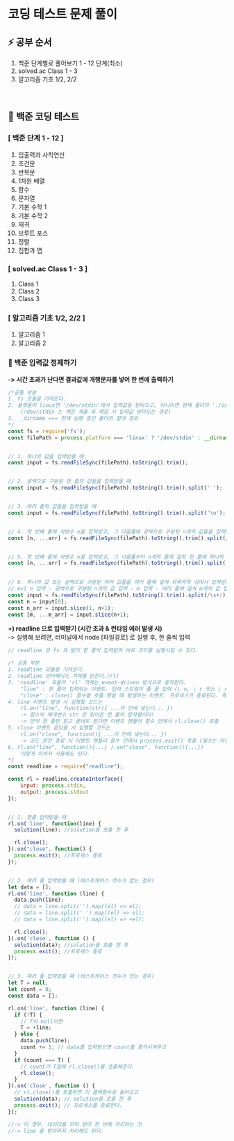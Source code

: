 # 코딩 테스트 문제 풀이
## ⚡️ 공부 순서
1. 백준 단계별로 풀어보기 1 - 12 단계(최소)
1. solved.ac Class 1 - 3
1. 알고리즘 기초 1/2, 2/2

<br/>

## 💎 백준 코딩 테스트
### [ 백준 단계 1 - 12 ]
1. 입출력과 사칙연산
1. 조건문
1. 반복문
1. 1차원 배열
1. 함수
1. 문자열
1. 기본 수학 1
1. 기본 수학 2
1. 재귀
1. 브루트 포스
1. 정렬
1. 집합과 맵

### [ solved.ac Class 1 - 3 ]
1. Class 1
1. Class 2
1. Class 3

### [ 알고리즘 기초 1/2, 2/2 ]
1. 알고리즘 1
1. 알고리즘 2


### 🔧 백준 입력값 정제하기
**-> 시간 초과가 난다면 결과값에 개행문자를 넣어 한 번에 출력하기**
```javascript
/*공통 부분
1. fs 모듈을 가져온다.
2. 플랫폼이 linux면 '/dev/stdin'에서 입력값을 받아오고, 아니라면 현재 폴더의 './input.txt'에서 입력값을 받아온다. 
    (/dev/stdin 는 백준 제출 후 채점 시 입력값 받아오는 경로)
3. __dirname === 현재 실행 중인 폴더의 절대 경로 
*/
const fs = require('fs');
const filePath = process.platform === 'linux' ? '/dev/stdin' : __dirname + '/input.txt';


// 1. 하나의 값을 입력받을 때
const input = fs.readFileSync(filePath).toString().trim();


// 2. 공백으로 구분된 한 줄의 값들을 입력받을 때
const input = fs.readFileSync(filePath).toString().trim().split(' ');


// 3. 여러 줄의 값들을 입력받을 때
const input = fs.readFileSync(filePath).toString().trim().split('\n');


// 4. 첫 번째 줄에 자연수 n을 입력받고, 그 다음줄에 공백으로 구분된 n개의 값들을 입력받을 때
const [n, ...arr] = fs.readFileSync(filePath).toString().trim().split(/\s+/);


// 5. 첫 번째 줄에 자연수 n을 입력받고, 그 다음줄부터 n개의 줄에 걸쳐 한 줄에 하나의 값을 입력받을 때
const [n, ...arr] = fs.readFileSync(filePath).toString().trim().split('\n');

​
// 6. 하나의 값 또는 공백으로 구분된 여러 값들을 여러 줄에 걸쳐 뒤죽박죽 섞여서 입력받을 때
// ex) n 입력 - 공백으로 구분된 n개의 값 입력 - m 입력 - 여러 줄에 걸쳐 m개의 값 입력
const input = fs.readFileSync(filePath).toString().trim().split(/\s+/);
const n = input[0];
const n_arr = input.slice(1, n+1);
const [m, ...m_arr] = input.slice(n+1);


```

 **+) readline 으로 입력받기 (시간 초과 & 런타임 에러 발생 시)**   
  -> 실행해 보려면, 터미널에서 node [파일경로] 로 실행 후, 한 줄씩 입력
```javascript
// readline 은 fs 과 달리 한 줄씩 입력받아 바로 코드를 실행시킬 수 있다.

/* 공통 부분
1. readline 모듈을 가져온다.
2. readline 인터페이스 객체를 만든다.(rl)
3. 'readline' 모듈의 'rl' 객체는 event-driven 방식으로 동작한다.
    "line" : 한 줄이 입력되는 이벤트. 입력 스트림이 줄 끝 입력 (\ n, \ r 또는 \ r \ n)을 수신 할 때마다 발생.
    "close" : close() 함수를 호출 했을 때 발생하는 이벤트. 프로세스가 종료된다. 즉 입력 받기를 종료한다.
4. line 이벤트 발생 시 실행할 코드는
    rl.on("line", function(str){ ...이 안에 넣는다... })
    -> 함수의 매개변수 str 은 읽어온 한 줄의 문자열이다!
    -> 만약 한 줄만 읽고 끝내도 된다면 이벤트 핸들러 함수 안에서 rl.close() 호출
5. close 이벤트 끝났을 시 실행할 코드는
    rl.on("close", function(){ ...이 안에 넣는다... })
    -> 코드 완전 종료 시 이벤트 핸들러 함수 안에서 process.exit() 호출 (필수는 아님)
6. rl.on("line", function(){...} ).on("close", function(){...}) 
    이렇게 이어서 사용해도 된다.
*/
const readline = require("readline");

const rl = readline.createInterface({
    input: process.stdin,
    output: process.stdout
});


// 1. 한줄 입력받을 때
rl.on('line', function(line) {
  solution(line); //solution을 호출 한 후

  rl.close();
}).on("close", function() {
  process.exit(); //프로세스 종료
});


// 2. 여러 줄 입력받을 때 (테스트케이스 갯수가 없는 경우)
let data = [];
rl.on('line', function (line) {
  data.push(line);
  // data = line.split('').map((el) => el);
  // data = line.split(' ').map((el) => el);
  // data = line.split('').map((el) => +el);

  rl.close();
}).on('close', function () {
  solution(data); //solution을 호출 한 후
  process.exit(); //프로세스 종료
});


// 3. 여러 줄 입력받을 때 (테스트케이스 갯수가 있는 경우)
let T = null;
let count = 0;
const data = [];

rl.on('line', function (line) {
  if (!T) {
    // T이 null이면
    T = +line;
  } else {
    data.push(line);
    count += 1; // data를 입력받으면 count를 증가시켜주고
  }
  if (count === T) {
    // count가 T일때 rl.close()를 호출해준다.
    rl.close();
  }
}).on('close', function () {
  // rl.close()를 호출하면 이 콜백함수로 들어오고
  solution(data); // solution을 호출 한 후
  process.exit(); // 프로세스를 종료한다.
});

//-> 이 경우, 데이터를 모아 받아 한 번에 처리하는 것
//-> line 을 받자마자 처리해도 된다.


```